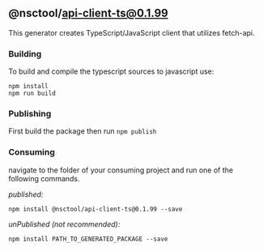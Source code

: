 ## @nsctool/api-client-ts@0.1.99

This generator creates TypeScript/JavaScript client that utilizes fetch-api.

### Building

To build and compile the typescript sources to javascript use:
```
npm install
npm run build
```

### Publishing

First build the package then run ```npm publish```

### Consuming

navigate to the folder of your consuming project and run one of the following commands.

_published:_

```
npm install @nsctool/api-client-ts@0.1.99 --save
```

_unPublished (not recommended):_

```
npm install PATH_TO_GENERATED_PACKAGE --save
